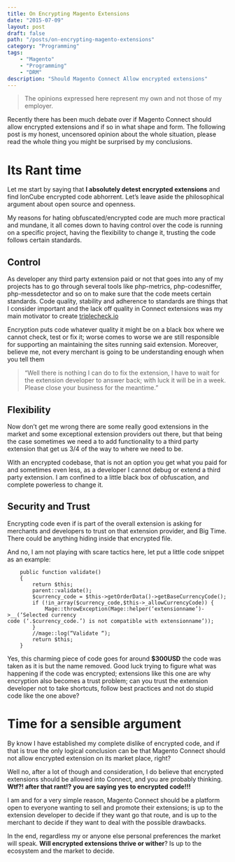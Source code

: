 ```yaml
---
title: On Encrypting Magento Extensions
date: "2015-07-09"
layout: post
draft: false
path: "/posts/on-encrypting-magento-extensions"
category: "Programming"
tags:
    - "Magento"
    - "Programming"
    - "DRM"
description: "Should Magento Connect Allow encrypted extensions"
---
```


> The opinions expressed here represent my own and not those of my employer.

Recently there has been much debate over if Magento Connect should allow encrypted extensions and if so in what shape and form. The following post is my honest, uncensored opinion about the whole situation, please read the whole thing you might be surprised by my conclusions.

# Its Rant time

Let me start by saying that **I absolutely detest encrypted extensions** and find IonCube encrypted code abhorrent. Let’s leave aside the philosophical argument about open source and
openness.

My reasons for hating obfuscated/encrypted code are much more practical and mundane, it all comes down to having control over the code is running on a specific project, having the flexibility to change it, trusting the code follows certain standards.

## Control

As developer any third party extension paid or not that goes into any of my projects has to go through several tools like php-metrics, php-codesniffer, php-messdetector and so on to make  sure that the code meets certain standards. Code quality, stability and adherence to standards  are things that I consider important and the lack off quality in Connect extensions was my main motivator to create [triplecheck.io](https://www.triplecheck.io)

Encryption puts code whatever quality it might be on a black box where we cannot check, test or fix it; worse comes to worse we are still responsible for supporting an maintaining the sites running said extension. Moreover, believe me, not every merchant is going to be understanding enough when you tell them

> “Well there is nothing I can do to fix the extension, I  have to wait for the extension developer to answer back; with luck it will be in a week.
> Please close your business for the meantime.”

## Flexibility

Now don’t get me wrong there are some really good extensions in the market and some exceptional extension providers out there, but that being the case sometimes we need a to add functionality to a third party extension that get us 3/4 of the way to where we need to be.

With an encrypted codebase, that is not an option you get what you paid for and sometimes even less, as a developer I cannot debug or extend a third party extension. I am confined to a little black box of obfuscation, and complete powerless to change it.

## Security and Trust

Encrypting code even if is part of the overall extension is asking for merchants and developers to trust on that extension provider, and Big Time. There could be anything hiding inside that encrypted file.

And no, I am not playing with scare tactics here, let put a little code snippet as an
example:

```
    public function validate()
    {
        return $this;
        parent::validate();
        $currency_code = $this->getOrderData()->getBaseCurrencyCode();
        if (!in_array($currency_code,$this->_allowCurrencyCode)) {
            Mage::throwException(Mage::helper(‘extensionname’)->__(‘Selected currency
code (‘.$currency_code.’) is not compatible with extensionname’));
        }
        //mage::log(“Validate “);
        return $this;
    }
```

Yes, this charming piece of code goes for around **$300USD** the code was taken as it is but the name removed. Good luck trying to figure what was happening if the code was encrypted; extensions like this one are why encryption also becomes a trust problem; can you trust the extension developer not to take shortcuts, follow best practices and not do stupid code like the one above?

# Time for a sensible argument

By know I have established my complete dislike of encrypted code, and if that is true the only logical conclusion can be that Magento Connect should not allow encrypted extension on its market place, right?

Well no, after a lot of though and consideration, I do believe that encrypted extensions should be allowed into Connect, and you are probably thinking. **Wtf?! after that rant!? you are saying yes to encrypted code!!!**

I am and for a very simple reason, Magento Connect should be a platform open to everyone wanting to sell and promote their extensions; is up to the extension developer to decide if they want go that route, and is up to the merchant to decide if they want to deal with the possible drawbacks.

In the end, regardless my or anyone else personal preferences the market will speak. **Will encrypted extensions thrive or wither**? Is up to the ecosystem and the market to decide.
